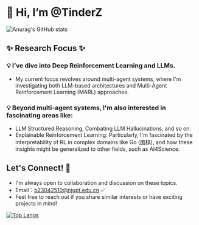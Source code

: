 <!---
TinderZ/TinderZ is a ✨ special ✨ repository because its `README.md` (this file) appears on your GitHub profile.
You can click the Preview link to take a look at your changes.
--->

# 👋 Hi, I’m @TinderZ
![Anurag's GitHub stats](https://github-readme-stats-1seg.vercel.app/api?username=TinderZ&show_icons=true&count_private=true&theme=dracula&rank_icon=github)

## ✨ Research Focus ✨  
### :bulb: I’ve dive into Deep Reinforcement Learning and LLMs.
- My current focus revolves around multi-agent systems, where I'm investigating both LLM-based architectures and Multi-Agent Reinforcement Learning (MARL) approaches.
### :bulb: Beyond multi-agent systems, I'm also interested in fascinating areas like:
- LLM Structured Reasoning,  Combating LLM Hallucinations, and so on.
- Explainable Reinforcement Learning: Particularly, I'm fascinated by the interpretability of RL in complex domains like Go (围棋), and how these insights might be generalized to other fields, such as AI4Science.





## Let's Connect! :eyes:
- I'm always open to collaboration and discussion on these topics.
- Email：b23042510@njupt.edu.cn :white_check_mark:
- Feel free to reach out if you share similar interests or have exciting projects in mind!

[![Top Langs](https://github-readme-stats-1seg.vercel.app/api/top-langs/?username=TinderZ&layout=compact&size_weight=0.2&count_weight=0.8&theme=dracula)](https://github.com/anuraghazra/github-readme-stats)
<!--[![Harlok's WakaTime stats](https://github-readme-stats.vercel.app/api/wakatime?username=TinderZ)](https://github.com/anuraghazra/github-readme-stats)
